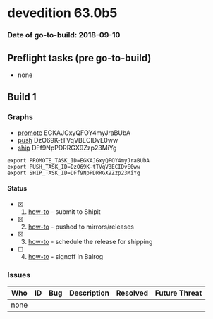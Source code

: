 # devedition 63.0b5

### Date of go-to-build: 2018-09-10

## Preflight tasks (pre go-to-build)
- none

## Build 1  

### Graphs
* [promote](https://tools.taskcluster.net/push-inspector/#/EGKAJGxyQFOY4myJraBUbA) EGKAJGxyQFOY4myJraBUbA
* [push](https://tools.taskcluster.net/push-inspector/#/DzO69K-tTVqVBECIDvE0ww) DzO69K-tTVqVBECIDvE0ww
* [ship](https://tools.taskcluster.net/push-inspector/#/DFf9NpPDRRGX9Zzp23MiYg) DFf9NpPDRRGX9Zzp23MiYg
```
export PROMOTE_TASK_ID=EGKAJGxyQFOY4myJraBUbA
export PUSH_TASK_ID=DzO69K-tTVqVBECIDvE0ww
export SHIP_TASK_ID=DFf9NpPDRRGX9Zzp23MiYg
```


#### Status
- [x] 1.  [how-to](https://wiki.mozilla.org/Release:Release_Automation_on_Mercurial:Starting_a_Release#Submit_to_Ship_It)  - submit to Shipit
- [x] 2.  [how-to](https://github.com/mozilla-releng/releasewarrior-2.0/blob/master/docs/release-promotion/desktop/howto.md#push-artifacts-to-releases-directory)  - pushed to mirrors/releases
- [x] 3.  [how-to](https://github.com/mozilla-releng/releasewarrior-2.0/blob/master/docs/release-promotion/desktop/howto.md#ship-the-release)  - schedule the release for shipping
- [ ] 4.  [how-to](https://github.com/mozilla-releng/releasewarrior-2.0/blob/master/docs/release-promotion/desktop/howto.md#obtain-sign-offs-for-changes)  - signoff in Balrog

### Issues
| Who                 | ID               | Bug                                                                 | Description                | Resolved                | Future Threat                |
| ------------------- | ---------------- | ------------------------------------------------------------------- | -------------------------- | ----------------------- | ---------------------------- |
| none | | | | | |


